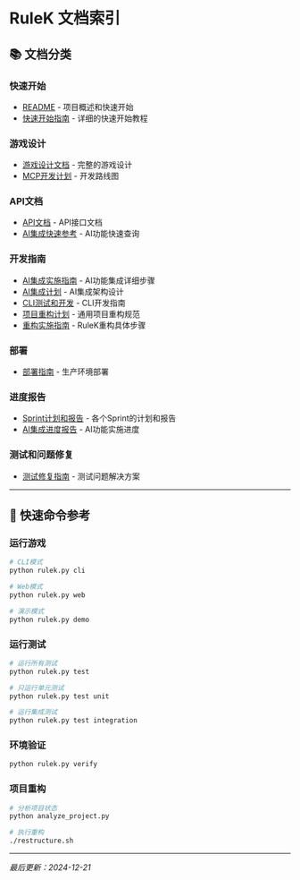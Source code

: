 # RuleK 文档索引

## 📚 文档分类

### 快速开始
- [README](../README.md) - 项目概述和快速开始
- [快速开始指南](guides/Quick_Start_Guide.md) - 详细的快速开始教程

### 游戏设计
- [游戏设计文档](game_design/game_design_v0.2.md) - 完整的游戏设计
- [MCP开发计划](MCP_Development_Plan.md) - 开发路线图

### API文档
- [API文档](api/) - API接口文档
- [AI集成快速参考](AI_Integration_Quick_Reference.md) - AI功能快速查询

### 开发指南
- [AI集成实施指南](AI_Integration_Implementation_Guide.md) - AI功能集成详细步骤
- [AI集成计划](AI_Integration_Plan.md) - AI集成架构设计
- [CLI测试和开发](CLI_Testing_and_Development.md) - CLI开发指南
- [项目重构计划](PROJECT_RESTRUCTURE_PLAN.md) - 通用项目重构规范
- [重构实施指南](RESTRUCTURE_GUIDE.md) - RuleK重构具体步骤

### 部署
- [部署指南](DEPLOYMENT.md) - 生产环境部署

### 进度报告
- [Sprint计划和报告](sprints/) - 各个Sprint的计划和报告
- [AI集成进度报告](AI_Integration_Progress_Report_Phase3_Complete.md) - AI功能实施进度

### 测试和问题修复
- [测试修复指南](TEST_FIX_GUIDE.md) - 测试问题解决方案

---

## 🚀 快速命令参考

### 运行游戏
```bash
# CLI模式
python rulek.py cli

# Web模式
python rulek.py web

# 演示模式
python rulek.py demo
```

### 运行测试
```bash
# 运行所有测试
python rulek.py test

# 只运行单元测试
python rulek.py test unit

# 运行集成测试
python rulek.py test integration
```

### 环境验证
```bash
python rulek.py verify
```

### 项目重构
```bash
# 分析项目状态
python analyze_project.py

# 执行重构
./restructure.sh
```

---
*最后更新：2024-12-21*
